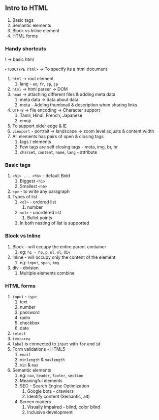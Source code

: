 ## Intro to HTML

1. Basic tags
2. Semantic elements
3. Block vs Inline element
4. HTML forms

### Handy shortcuts

!<tab> -> basic html

`<!DOCTYPE html>` -> To specify its a html document

1. `html` -> root element
   1. lang - `en`, `fr`, `sp`, `jp`
2. `html` -> html parser -> DOM
3. `head` -> attaching different files & adding meta data
   1. meta data -> data about data
   2. meta - Adding thumbnail & description when sharing links
4. `UTF-8` -> file encoding -> Character support
   1. Tamil, Hindi, French, Japanese
   2. emoji
5. To support older edge & IE
6. `viewport` - portrait -> landscape -> zoom level adjusts & content width
7. All elements has pairs of open & closing tags
   1. tags / elements
   2. Few tags are self closing tags - meta, img, br, hr
   3. `charset`, `content`, `name`, `lang` - attribute

### Basic tags

1. `<h1> ... <h6>` - default Bold
   1. Biggest `<h1>`
   2. Smallest `<h6>`
2. `<p>` - to write any paragraph
3. Types of list
   1. `<ol>` - ordered list
      1. number
   2. `<ul>` - unordered list
      1. Bullet points
   3. In both nesting of list is supported

### Block vs Inline

1. Block - will occupy the entire parent container
   1. eg: `h1 - h6`, `p`, `ul`, `ol`, `div`
2. Inline - will occupy only the content of the element
   1. eg: `input`, `span`, `img`
3. div - division
   1. Multiple elements combine

### HTML forms

1. `input` - `type`
   1. text
   2. number
   3. password
   4. radio
   5. checkbox
   6. date
2. `select`
3. `textarea`
4. `label` is connected to `input` with `for` and `id`
5. Form validations - HTML5
   1. `email`
   2. `minlength` & `maxlength`
   3. `min` & `max`
6. Semantic elements
   1. eg: `nav`, `header`, `footer`, `section`
   2. Meaningful elements
   3. SEO - Search Engine Optimization
      1. Google bots - crawlers
      2. Identify content (Semantic, alt)
   4. Screen readers
      1. Visually impaired - blind, color blind
      2. Inclusive development
